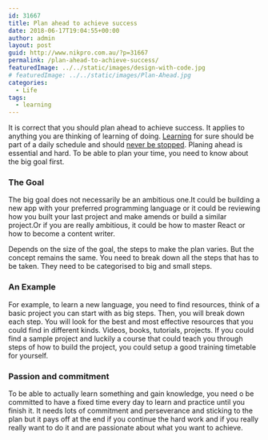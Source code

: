 ```yaml
---
id: 31667
title: Plan ahead to achieve success
date: 2018-06-17T19:04:55+00:00
author: admin
layout: post
guid: http://www.nikpro.com.au/?p=31667
permalink: /plan-ahead-to-achieve-success/
featuredImage: ../../static/images/design-with-code.jpg
# featuredImage: ../../static/images/Plan-Ahead.jpg
categories:
  - Life
tags:
  - learning
---
```

It is correct that you should plan ahead to achieve success. It applies to anything you are thinking of learning of doing. [Learning](http://www.nikpro.com.au/no-matter-what-happens-never-stop-learning/) for sure should be part of a daily schedule and should [never be stopped](http://www.nikpro.com.au/no-matter-what-happens-never-stop-learning/). Planing ahead is essential and hard. To be able to plan your time, you need to know about the big goal first.

### The Goal

The big goal does not necessarily be an ambitious one.It could be building a new app with your preferred programming language or it could be reviewing how you built your last project and make amends or build a similar project.Or if you are really ambitious, it could be how to master React or how to become a content writer. 

Depends on the size of the goal, the steps to make the plan varies. But the concept remains the same. You need to break down all the steps that has to be taken. They need to be categorised to big and small steps.

### An Example

For example, to learn a new language, you need to find resources, think of a basic project you can start with as big steps. Then, you will break down each step. You will look for the best and most effective resources that you could find in different kinds. Videos, books, tutorials, projects. If you could find a sample project and luckily a course that could teach you through steps of how to build the project, you could setup a good training timetable for yourself. 

### Passion and commitment

To be able to actually learn something and gain knowledge, you need o be committed to have a fixed time every day to learn and practice until you finish it. It needs lots of commitment and perseverance and sticking to the plan but it pays off at the end if you continue the hard work and if you really really want to do it and are passionate about what you want to achieve.

&nbsp;